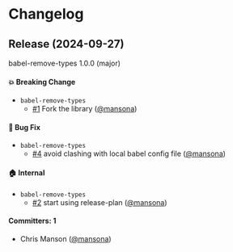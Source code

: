 # Changelog

## Release (2024-09-27)

babel-remove-types 1.0.0 (major)

#### :boom: Breaking Change
* `babel-remove-types`
  * [#1](https://github.com/ember-cli/babel-remove-types/pull/1) Fork the library ([@mansona](https://github.com/mansona))

#### :bug: Bug Fix
* `babel-remove-types`
  * [#4](https://github.com/ember-cli/babel-remove-types/pull/4) avoid clashing with local babel config file ([@mansona](https://github.com/mansona))

#### :house: Internal
* `babel-remove-types`
  * [#2](https://github.com/ember-cli/babel-remove-types/pull/2) start using release-plan ([@mansona](https://github.com/mansona))

#### Committers: 1
- Chris Manson ([@mansona](https://github.com/mansona))
